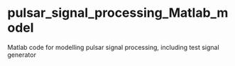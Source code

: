 # pulsar_signal_processing_Matlab_model
Matlab code for modelling pulsar signal processing, including test signal generator

